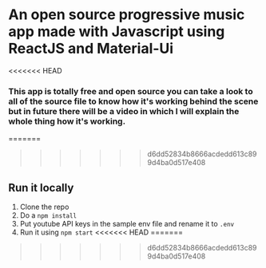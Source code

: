 # An open source progressive music app made with Javascript using ReactJS and Material-Ui

<<<<<<< HEAD
### This app is totally free and open source you can take a look to all of the source file to know how it's working behind the scene but in future there will be a video in which I will explain the whole thing how it's working.

=======
>>>>>>> d6dd52834b8666acdedd613c899d4ba0d517e408
 
  
## Run it locally  
1. Clone the repo
2. Do a `npm install` 
3. Put youtube API keys in the sample env file and rename it to `.env`  
4. Run it using `npm start` 
<<<<<<< HEAD
=======

>>>>>>> d6dd52834b8666acdedd613c899d4ba0d517e408
